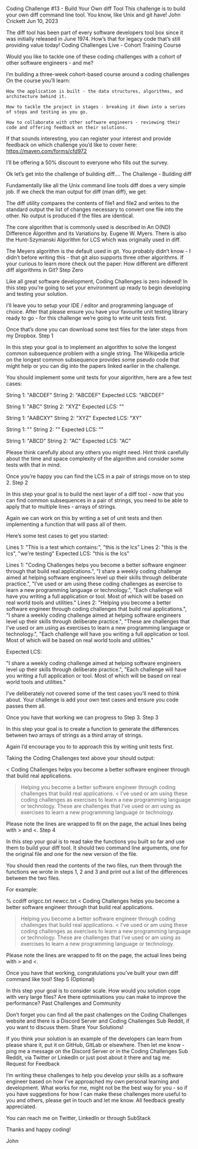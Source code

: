 Coding Challenge #13 - Build Your Own diff Tool
This challenge is to build your own diff command line tool. You know, like Unix and git have!
John Crickett
Jun 10, 2023

The diff tool has been part of every software developers tool box since it was initially released in June 1974. How’s that for legacy code that’s still providing value today!
Coding Challenges Live - Cohort Training Course

Would you like to tackle one of these coding challenges with a cohort of other software engineers - and me?

I’m building a three-week cohort-based course around a coding challenges On the course you’ll learn:

    How the application is built - the data structures, algorithms, and architecture behind it.

    How to tackle the project in stages - breaking it down into a series of steps and testing as you go.

    How to collaborate with other software engineers - reviewing their code and offering feedback on their solutions.

If that sounds interesting, you can register your interest and provide feedback on which challenge you’d like to cover here: https://maven.com/forms/cfd972

I’ll be offering a 50% discount to everyone who fills out the survey.

Ok let’s get into the challenge of building diff….
The Challenge - Building diff

Fundamentally like all the Unix command line tools diff does a very simple job. If we check the man output for diff (man diff), we get:

The diff utility compares the contents of file1 and file2 and writes 
to the standard output the list of changes necessary to convert one 
file into the other.  No output is produced if the files are identical.

The core algorithm that is commonly used is described in An O(ND) Difference Algorithm and its Variations by. Eugene W. Myers. There is also the Hunt-Szymanski Algorithm for LCS which was originally used in diff.

The Meyers algorithm is the default used in git. You probably didn’t know - I didn’t before writing this - that git also supports three other algorithms. If your curious to learn more check out the paper: How different are different diff algorithms in Git?
Step Zero

Like all great software development, Coding Challenges is zero indexed! In this step you’re going to set your environment up ready to begin developing and testing your solution.

I’ll leave you to setup your IDE / editor and programming language of choice. After that please ensure you have your favourite unit testing library ready to go - for this challenge we’re going to write unit tests first.

Once that’s done you can download some test files for the later steps from my Dropbox.
Step 1

In this step your goal is to implement an algorithm to solve the longest common subsequence problem with a single string. The Wikipedia article on the longest common subsequence provides some pseudo code that might help or you can dig into the papers linked earlier in the challenge.

You should implement some unit tests for your algorithm, here are a few test cases:

String 1: "ABCDEF"
String 2: "ABCDEF"
Expected LCS: "ABCDEF"

String 1: "ABC"
String 2: "XYZ"
Expected LCS: ""

String 1: "AABCXY"
String 2: "XYZ"
Expected LCS: "XY"

String 1: ""
String 2: ""
Expected LCS: ""

String 1: "ABCD"
String 2: "AC"
Expected LCS: "AC"

Please think carefully about any others you might need. Hint think carefully about the time and space complexity of the algorithm and consider some tests with that in mind.

Once you’re happy you can find the LCS in a pair of strings move on to step 2.
Step 2

In this step your goal is to build the next layer of a diff tool - now that you can find common subsequences in a pair of strings, you need to be able to apply that to multiple lines - arrays of strings.

Again we can work on this by writing a set of unit tests and then implementing a function that will pass all of them.

Here’s some test cases to get you started:

Lines 1: "This is a test which contains:", "this is the lcs"
Lines 2: "this is the lcs", "we're testing"
Expected LCS: "this is the lcs"

Lines 1: "Coding Challenges helps you become a better software engineer through
          that build real applications.",
         "I share a weekly coding challenge aimed at helping software
          engineers level up their skills through deliberate practice.",
         "I’ve used or am using these coding challenges as exercise 
          to learn a new programming language or technology.",
         "Each challenge will have you writing a full application or
          tool. Most of which will be based on real world tools and
          utilities."
Lines 2: "Helping you become a better software engineer through
          coding challenges that build real applications.",
         "I share a weekly coding challenge aimed at helping software
          engineers level up their skills through deliberate practice.",
         "These are challenges that I’ve used or am using as exercises
          to learn a new programming language or technology.",
         "Each challenge will have you writing a full application or
          tool. Most of which will be based on real world tools and
          utilities."

Expected LCS: 

"I share a weekly coding challenge aimed at helping software engineers level up their skills through deliberate practice.",
"Each challenge will have you writing a full application or tool. Most of which will be based on real world tools and utilities."

I’ve deliberately not covered some of the test cases you’ll need to think about. Your challenge is add your own test cases and ensure you code passes them all.

Once you have that working we can progress to Step 3.
Step 3

In this step your goal is to create a function to generate the differences between two arrays of strings as a third array of strings.

Again I’d encourage you to to approach this by writing unit tests first.

Taking the Coding Challenges text above your should output:

< Coding Challenges helps you become a better software engineer through 
  that build real applications.
> Helping you become a better software engineer through coding 
challenges that build real applications.
< I’ve used or am using these coding challenges as exercises to learn a 
  new programming language or technology.
> These are challenges that I’ve used or am using as exercises to learn 
  a new programming language or technology.

Please note the lines are wrapped to fit on the page, the actual lines being with > and <.
Step 4

In this step your goal is to read take the functions you built so far and use them to build your diff tool. It should two command line arguments, one for the original file and one for the new version of the file.

You should then read the contents of the two files, run them through the functions we wrote in steps 1, 2 and 3 and print out a list of the differences between the two files.

For example:

% ccdiff origcc.txt newcc.txt
< Coding Challenges helps you become a better software engineer through 
  that build real applications.
> Helping you become a better software engineer through coding challenges that build real applications.
< I’ve used or am using these coding challenges as exercises to learn a 
  new programming language or technology.
> These are challenges that I’ve used or am using as exercises to learn 
  a new programming language or technology.

Please note the lines are wrapped to fit on the page, the actual lines being with > and <.

Once you have that working, congratulations you’ve built your own diff command like tool!
Step 5 (Optional)

In this step your goal is to consider scale. How would you solution cope with very large files? Are there optimisations you can make to improve the performance?
Past Challenges and Community

Don’t forget you can find all the past challenges on the Coding Challenges website and there is a Discord Server and Coding Challenges Sub Reddit, if you want to discuss them.
Share Your Solutions!

If you think your solution is an example of the developers can learn from please share it, put it on GitHub, GitLab or elsewhere. Then let me know - ping me a message on the Discord Server or in the Coding Challenges Sub Reddit, via Twitter or LinkedIn or just post about it there and tag me.
Request for Feedback

I’m writing these challenges to help you develop your skills as a software engineer based on how I’ve approached my own personal learning and development. What works for me, might not be the best way for you - so if you have suggestions for how I can make these challenges more useful to you and others, please get in touch and let me know. All feedback greatly appreciated.

You can reach me on Twitter, LinkedIn or through SubStack

Thanks and happy coding!

John